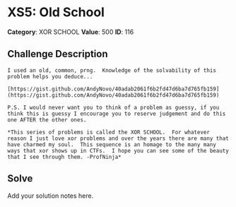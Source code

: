# XS5: Old School
**Category**: XOR SCHOOL
**Value**: 500
**ID**: 116

## Challenge Description
```
I used an old, common, prng.  Knowledge of the solvability of this problem helps you deduce...

[https://gist.github.com/AndyNovo/40adab2061f6b2fd47d6ba7d765fb159](https://gist.github.com/AndyNovo/40adab2061f6b2fd47d6ba7d765fb159)

P.S. I would never want you to think of a problem as guessy, if you think this is guessy I encourage you to reserve judgement and do this one AFTER the other ones.

*This series of problems is called the XOR SCHOOL.  For whatever reason I just love xor problems and over the years there are many that have charmed my soul.  This sequence is an homage to the many many ways that xor shows up in CTFs.  I hope you can see some of the beauty that I see through them. -ProfNinja*
```

## Solve
Add your solution notes here.
